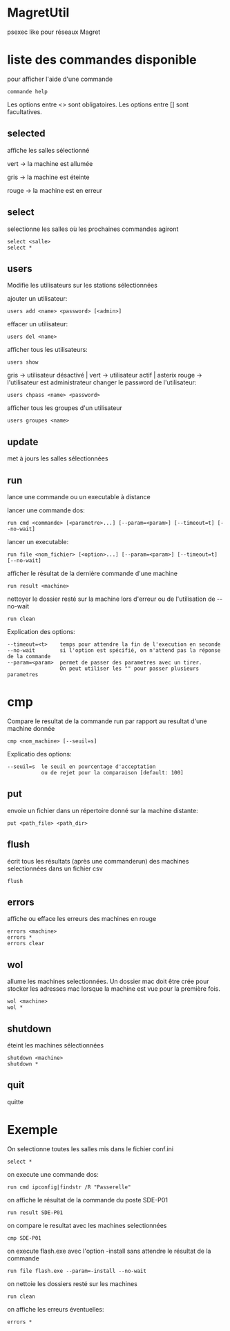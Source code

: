 # MagretUtil
psexec like pour réseaux Magret

# liste des commandes disponible
pour afficher l'aide d'une commande
```
commande help
```
Les options entre <> sont obligatoires.
Les options entre [] sont facultatives.


## selected
affiche les salles sélectionné


vert  -> la machine est allumée

gris  -> la machine est éteinte

rouge -> la machine est en erreur

## select
selectionne les salles où les prochaines commandes agiront
```
select <salle>
select *
```

## users
Modifie les utilisateurs sur les stations sélectionnées

ajouter un utilisateur:
```
users add <name> <password> [<admin>]  
```
effacer un utilisateur:
```
users del <name> 
```
afficher tous les utilisateurs:
```
users show
``` 
gris -> utilisateur désactivé | vert -> utilisateur actif | asterix rouge -> l'utilisateur est administrateur
changer le password de l'utilisateur:
```
users chpass <name> <password>
```
afficher tous les groupes d'un utilisateur
```
users groupes <name>
```

## update
met à jours les salles sélectionnées

## run
lance une commande ou un executable à distance

lancer une commande dos:
```
run cmd <commande> [<parametre>...] [--param=<param>] [--timeout=t] [--no-wait]
```
lancer un executable:
```
run file <nom_fichier> [<option>...] [--param=<param>] [--timeout=t] [--no-wait]
```
afficher le résultat de la dernière commande d'une machine
```
run result <machine>
```
nettoyer le dossier resté sur la machine lors d'erreur ou de l'utilisation de --no-wait
```
run clean
```

Explication des options:
```
--timeout=<t>    temps pour attendre la fin de l'execution en seconde
--no-wait        si l'option est spécifié, on n'attend pas la réponse de la commande
--param=<param>  permet de passer des parametres avec un tirer.
                 On peut utiliser les "" pour passer plusieurs parametres
```

# cmp
Compare le resultat de la commande run par rapport au resultat d'une machine donnée
```
cmp <nom_machine> [--seuil=s]
```
Explicatio  des options:
```
--seuil=s  le seuil en pourcentage d'acceptation
           ou de rejet pour la comparaison [default: 100]
```

## put
envoie un fichier dans un répertoire donné sur la machine distante:
```
put <path_file> <path_dir>
```

## flush
écrit tous les résultats (après une commanderun) des machines selectionnées dans un fichier csv
```
flush
```

## errors
affiche ou efface les erreurs des machines en rouge
```
errors <machine>
errors *
errors clear
```

## wol
allume les machines selectionnées. Un dossier mac doit être crée pour stocker les adresses mac lorsque la machine est vue pour la première fois.
```
wol <machine>
wol *
```

## shutdown
éteint les machines sélectionnées
```
shutdown <machine>
shutdown *
```

## quit
quitte

# Exemple
On selectionne toutes les salles mis dans le fichier conf.ini
```
select *
```
on execute une commande dos:
```
run cmd ipconfig|findstr /R "Passerelle"
```
on affiche le résultat de la commande du poste SDE-P01
```
run result SDE-P01
```
on compare le resultat avec les machines selectionnées
```
cmp SDE-P01
```
on execute flash.exe avec l'option -install sans attendre le résultat de la commande
```
run file flash.exe --param=-install --no-wait
```
on nettoie les dossiers resté sur les machines
```
run clean
```
on affiche les erreurs éventuelles:
```
errors *
```

